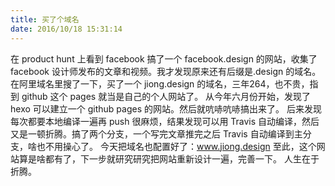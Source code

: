 ```yaml
---
title: 买了个域名
date: 2016/10/18 15:31:14
---
```

在 product hunt 上看到 facebook 搞了一个 facebook.design 的网站，收集了 facebook 设计师发布的文章和视频。我才发现原来还有后缀是.design 的域名。
在阿里域名里搜了一下，买了一个 jiong.design 的域名，三年264，也不贵，指到 github 这个 pages 就当是自己的个人网站了。
从今年六月份开始，发现了 hexo 可以建立一个 github pages 的网站。然后就吭哧吭哧搞出来了。
后来发现每次都要本地编译一遍再 push 很麻烦，结果发现可以用 Travis 自动编译，然后又是一顿折腾。搞了两个分支，一个写完文章推完之后 Travis 自动编译到主分支，啥也不用操心了。
今天把域名也配置好了：www.jiong.design
至此，这个网站算是啥都有了，下一步就研究研究把网站重新设计一遍，完善一下。
人生在于折腾。
